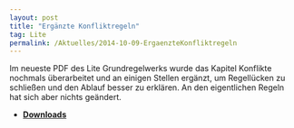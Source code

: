 ```yaml
---
layout: post
title: "Ergänzte Konfliktregeln"
tag: Lite
permalink: /Aktuelles/2014-10-09-ErgaenzteKonfliktregeln
---
```



Im neueste PDF des Lite Grundregelwerks wurde das Kapitel Konflikte nochmals überarbeitet und an einigen Stellen ergänzt, um Regellücken zu schließen und den Ablauf besser zu erklären. An den eigentlichen Regeln hat sich aber nichts geändert.

- **[Downloads](https://lite.jcgames.de/Publikationen/)**


